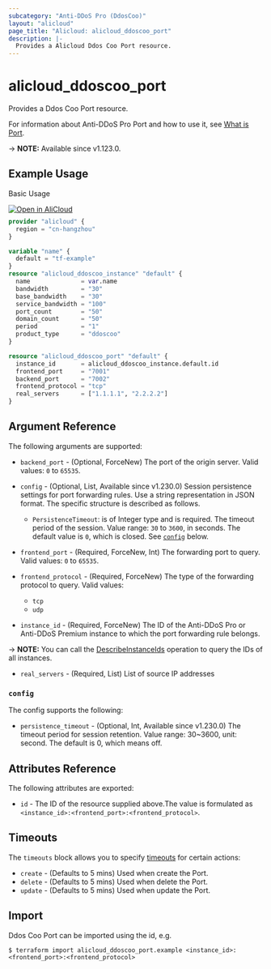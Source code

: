 ```yaml
---
subcategory: "Anti-DDoS Pro (DdosCoo)"
layout: "alicloud"
page_title: "Alicloud: alicloud_ddoscoo_port"
description: |-
  Provides a Alicloud Ddos Coo Port resource.
---
```


# alicloud_ddoscoo_port

Provides a Ddos Coo Port resource.


For information about Anti-DDoS Pro Port and how to use it, see [What is Port](https://www.alibabacloud.com/help/en/ddos-protection/latest/api-ddoscoo-2020-01-01-createport).

-> **NOTE:** Available since v1.123.0.

## Example Usage

Basic Usage

<div style="display: block;margin-bottom: 40px;"><div class="oics-button" style="float: right;position: absolute;margin-bottom: 10px;">
  <a href="https://api.aliyun.com/api-tools/terraform?resource=alicloud_ddoscoo_port&exampleId=682d6caf-f018-3608-ef78-77710086b53b734b4057&activeTab=example&spm=docs.r.ddoscoo_port.0.682d6caff0&intl_lang=EN_US" target="_blank">
    <img alt="Open in AliCloud" src="https://img.alicdn.com/imgextra/i1/O1CN01hjjqXv1uYUlY56FyX_!!6000000006049-55-tps-254-36.svg" style="max-height: 44px; max-width: 100%;">
  </a>
</div></div>

```terraform
provider "alicloud" {
  region = "cn-hangzhou"
}

variable "name" {
  default = "tf-example"
}
resource "alicloud_ddoscoo_instance" "default" {
  name              = var.name
  bandwidth         = "30"
  base_bandwidth    = "30"
  service_bandwidth = "100"
  port_count        = "50"
  domain_count      = "50"
  period            = "1"
  product_type      = "ddoscoo"
}

resource "alicloud_ddoscoo_port" "default" {
  instance_id       = alicloud_ddoscoo_instance.default.id
  frontend_port     = "7001"
  backend_port      = "7002"
  frontend_protocol = "tcp"
  real_servers      = ["1.1.1.1", "2.2.2.2"]
}
```

## Argument Reference

The following arguments are supported:
* `backend_port` - (Optional, ForceNew) The port of the origin server. Valid values: `0` to `65535`.

* `config` - (Optional, List, Available since v1.230.0) Session persistence settings for port forwarding rules. Use a string representation in JSON format. The specific structure is described as follows.
  - `PersistenceTimeout`: is of Integer type and is required. The timeout period of the session. Value range: `30` to `3600`, in seconds. The default value is `0`, which is closed. See [`config`](#config) below.
* `frontend_port` - (Required, ForceNew, Int) The forwarding port to query. Valid values: `0` to `65535`.

* `frontend_protocol` - (Required, ForceNew) The type of the forwarding protocol to query. Valid values:
  - `tcp`
  - `udp`

* `instance_id` - (Required, ForceNew) The ID of the Anti-DDoS Pro or Anti-DDoS Premium instance to which the port forwarding rule belongs.

-> **NOTE:**  You can call the [DescribeInstanceIds](https://www.alibabacloud.com/help/en/doc-detail/157459.html) operation to query the IDs of all instances.

* `real_servers` - (Required, List) List of source IP addresses

### `config`

The config supports the following:
* `persistence_timeout` - (Optional, Int, Available since v1.230.0) The timeout period for session retention. Value range: 30~3600, unit: second. The default is 0, which means off.

## Attributes Reference

The following attributes are exported:
* `id` - The ID of the resource supplied above.The value is formulated as `<instance_id>:<frontend_port>:<frontend_protocol>`.

## Timeouts

The `timeouts` block allows you to specify [timeouts](https://www.terraform.io/docs/configuration-0-11/resources.html#timeouts) for certain actions:
* `create` - (Defaults to 5 mins) Used when create the Port.
* `delete` - (Defaults to 5 mins) Used when delete the Port.
* `update` - (Defaults to 5 mins) Used when update the Port.

## Import

Ddos Coo Port can be imported using the id, e.g.

```shell
$ terraform import alicloud_ddoscoo_port.example <instance_id>:<frontend_port>:<frontend_protocol>
```